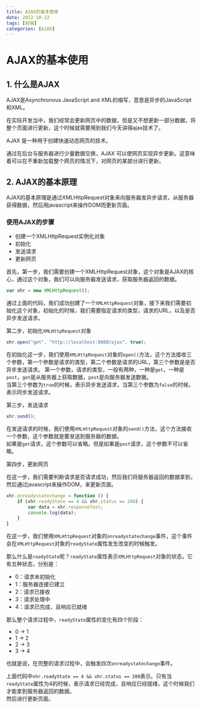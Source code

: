 ```yaml
---
title: AJAX的基本使用
date: 2022-10-22
tags: [前端]
categories: [AJAX]
---
```

# AJAX的基本使用

## 1. 什么是AJAX

AJAX是Asynchronous JavaScript and XML的缩写，意思是异步的JavaScript和XML。

在实际开发当中，我们经常会更新网页中的数据，但是又不想更新一部分数据，将整个页面进行更新，这个时候就需要用到我们今天讲得ajax技术了。

AJAX 是一种用于创建快速动态网页的技术。

通过在后台与服务器进行少量数据交换，AJAX 可以使网页实现异步更新。这意味着可以在不重新加载整个网页的情况下，对网页的某部分进行更新。

## 2. AJAX的基本原理

AJAX的基本原理是通过XMLHttpRequest对象来向服务器发异步请求，从服务器获得数据，然后用javascript来操作DOM而更新页面。

### 使用AJAX的步骤

- 创建一个XMLHttpRequest实例化对象
- 初始化
- 发送请求
- 更新网页

首先，第一步，我们需要创建一个XMLHttpRequest对象，这个对象是AJAX的核心，通过这个对象，我们可以向服务器发送请求，获取服务器返回的数据。

```javascript
var xhr = new XMLHttpRequest();
```

通过上面的代码，我们成功创建了一个`XMLHttpRequest`对象，接下来我们需要初始化这个对象，初始化的时候，我们需要指定请求的类型，请求的URL，以及是否异步发送请求。

第二步，初始化`XMLHttpRequest`对象

```javascript
xhr.open("get", "http://localhost:8080/ajax", true);
```

在初始化这一步，我们使用`XMLHttpRequest`对象的`open()`方法，这个方法接收三个参数，第一个参数是请求的类型，第二个参数是请求的URL，第三个参数是是否异步发送请求。 
第一个参数，请求的类型，一般有两种，一种是`get`，一种是`post`，`get`是从服务器上获取数据，`post`是向服务器发送数据。  
当第三个参数为`true`的时候，表示异步发送请求，当第三个参数为`false`的时候，表示同步发送请求。

第三步，发送请求

```javascript
xhr.send();
```

在发送请求的时候，我们使用`XMLHttpRequest`对象的`send()`方法，这个方法接收一个参数，这个参数就是要发送到服务器的数据。  
如果是`get`请求，这个参数可以省略。但是如果是`post`请求，这个参数不可以省略。

第四步，更新网页

在这一步，我们需要判断请求是否请求成功，然后我们将服务器返回的数据拿到，然后通过javascript来操作DOM，来更新页面。

```javascript
xhr.onreadystatechange = function () {
    if (xhr.readyState == 4 && xhr.status == 200) {
        var data = xhr.responseText;
        console.log(data);
    }
}
```

在这一步，我们使用`XMLHttpRequest`对象的`onreadystatechange`事件，这个事件会在`XMLHttpRequest`对象的`readyState`属性发生改变的时候触发。

那么什么是`readyState`呢？`readyState`属性表示`XMLHttpRequest`对象的状态，它有五种状态，分别是：

- 0：请求未初始化
- 1：服务器连接已建立
- 2：请求已接收
- 3：请求处理中
- 4：请求已完成，且响应已就绪

那么整个请求过程中，`readyState`属性的变化有四个阶段：

- 0 -> 1
- 1 -> 2
- 2 -> 3
- 3 -> 4

也就是说，在完整的请求过程中，会触发四次`onreadystatechange`事件。

上面代码中`xhr.readyState == 4 && xhr.status == 200`表示。只有当`readyState`属性为4的时候，表示请求已经完成，且响应已经就绪，这个时候我们才能拿到服务器返回的数据。  
然后进行更新页面。